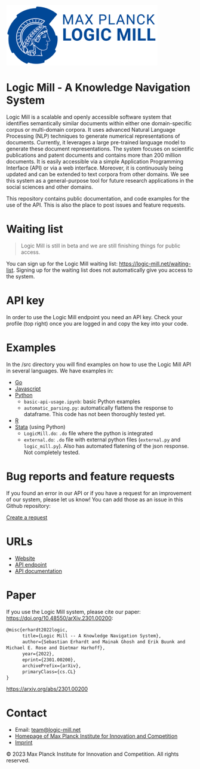 ![LM Logo](img/lm-logo.png)

# Logic Mill - A Knowledge Navigation System

Logic Mill is a scalable and openly accessible software system that identifies semantically similar documents within either one domain-specific corpus or multi-domain corpora. It uses advanced Natural Language Processing (NLP) techniques to generate numerical representations of documents. Currently, it leverages a large pre-trained language model to generate these document representations. The system focuses on scientific publications and patent documents and contains more than 200 million documents. It is easily accessible via a simple Application Programming Interface (API) or via a web interface. Moreover, it is continuously being updated and can be extended to text corpora from other domains. We see this system as a general-purpose tool for future research applications in the social sciences and other domains.


This repository contains public documentation, and code examples for the use of the API. This is also the place to post issues and feature requests.


# Waiting list

> Logic Mill is still in beta and we are still finishing things for public access.
> 
You can sign up for the Logic Mill waiting list: https://logic-mill.net/waiting-list.
Signing up for the waiting list does not automatically give you access to the system. 

# API key
In order to use the Logic Mill endpoint you need an API key. Check your profile (top right) once you are logged in and copy the key into your code.

# Examples

In the /src directory you will find examples on how to use the Logic Mill API in several languages. We have examples in:

- [Go](src/go/)
- [Javascript](src/javascript/)
- [Python](src/python/)
  - `basic-api-usage.ipynb`: basic Python examples
  - `automatic_parsing.py`: automatically flattens the response to dataframe. This code has not been thoroughly tested yet.
- [R](src/R/)
- [Stata](src/stata/) (using Python)
  - `LogicMill.do`: `.do` file where the python is integrated
  - `external.do`: `.do` file with external python files (`external.py` and `logic_mill.py`). Also has automated flatening of the json response. Not completely tested.


# Bug reports and feature requests

If you found an error in our API or if you have a request for an improvement of our system, please let us know! You can add those as an issue in this Github repository:

[Create a request](https://github.com/max-planck-innovation-competition/logic-mill/issues/new/choose)

# URLs
- [Website](https://logic-mill.net/)
- [API endpoint](<https://api.logic-mill.net/api/v1/graphql/>)
- [API documentation](https://logic-mill.net/app/lm/explorer)


# Paper

If you use the Logic Mill system, please cite our paper: <https://doi.org/10.48550/arXiv.2301.00200>:

```
@misc{erhardt2022logic,
      title={Logic Mill -- A Knowledge Navigation System},
      author={Sebastian Erhardt and Mainak Ghosh and Erik Buunk and Michael E. Rose and Dietmar Harhoff},
      year={2022},
      eprint={2301.00200},
      archivePrefix={arXiv},
      primaryClass={cs.CL}
}

```
<https://arxiv.org/abs/2301.00200>

<!-- # Terms of use
 -->


# Contact
- Email: <team@logic-mill.net>
- [Homepage of Max Planck Institute for Innovation and Competition](https://www.ip.mpg.de/en/)
- [Imprint ](<https://www.ip.mpg.de/en/imprint/>)


© 2023 Max Planck Institute for Innovation and Competition. All rights reserved.
